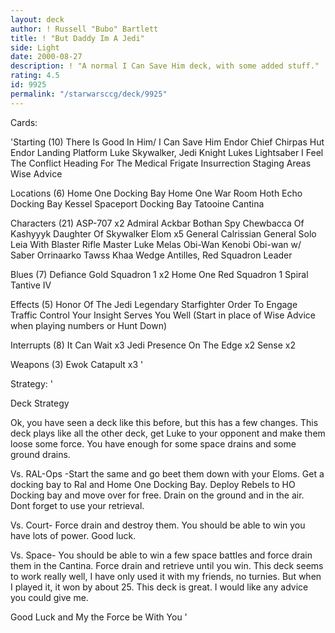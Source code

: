 ```yaml
---
layout: deck
author: ! Russell "Bubo" Bartlett
title: ! "But Daddy Im A Jedi"
side: Light
date: 2000-08-27
description: ! "A normal I Can Save Him deck, with some added stuff."
rating: 4.5
id: 9925
permalink: "/starwarsccg/deck/9925"
---
```

Cards: 

'Starting (10)
There Is Good In Him/ I Can Save Him
Endor Chief Chirpas Hut
Endor Landing Platform
Luke Skywalker, Jedi Knight
Lukes Lightsaber
I Feel The Conflict
Heading For The Medical Frigate
Insurrection
Staging Areas
Wise Advice

Locations (6)
Home One Docking Bay
Home One War Room
Hoth Echo Docking Bay
Kessel
Spaceport Docking Bay
Tatooine Cantina

Characters (21)
ASP-707 x2
Admiral Ackbar
Bothan Spy
Chewbacca Of Kashyyyk
Daughter Of Skywalker
Elom x5
General Calrissian
General Solo
Leia With Blaster Rifle
Master Luke
Melas
Obi-Wan Kenobi
Obi-wan w/ Saber
Orrinaarko
Tawss Khaa
Wedge Antilles, Red Squadron Leader

Blues (7)
Defiance
Gold Squadron 1 x2
Home One
Red Squadron 1
Spiral
Tantive IV

Effects (5)
Honor Of The Jedi
Legendary Starfighter
Order To Engage
Traffic Control
Your Insight Serves You Well (Start in place of Wise Advice when playing numbers or Hunt Down)

Interrupts (8)
It Can Wait x3
Jedi Presence
On The Edge x2
Sense x2

Weapons (3)
Ewok Catapult x3
'

Strategy: '

Deck Strategy

Ok, you have seen a deck like this before, but this has a few changes.	This deck plays like all the other deck, get Luke to your opponent and make them loose some force.  You have enough for some space drains and some ground drains.

Vs. RAL-Ops -Start the same and go beet them down with your Eloms.  Get a docking bay to Ral and Home One Docking Bay.	Deploy Rebels to HO Docking bay and move over for free.  Drain on the ground and in the air.  Dont forget to use your retrieval.

Vs. Court- Force drain and destroy them.  You should be able to win you have lots of power.  Good luck.

Vs. Space- You should be able to win a few space battles and force drain them in the Cantina.  Force drain and retrieve until you win.
This deck seems to work really well, I have only used it with my friends, no turnies.  But when I played it, it won by about 25.  This deck is great.  I would like any advice you could give me.

Good Luck and My the Force be With You
'
